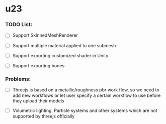 # u23

### TODO List:

- [ ] Support SkinnedMeshRenderer
- [ ] Support multiple material applied to one submesh
- [ ] Support exporting customized shader in Unity
- [ ] Support exporting bones


### Problems:

- [ ] Threejs is based on a metallic/roughness pbr work flow, so we need to add new workflows or let user specify a certain workflow to use before they upload their models
- [ ] Volumetric lighting, Particle systems and other systems which are not supported by threejs officially

